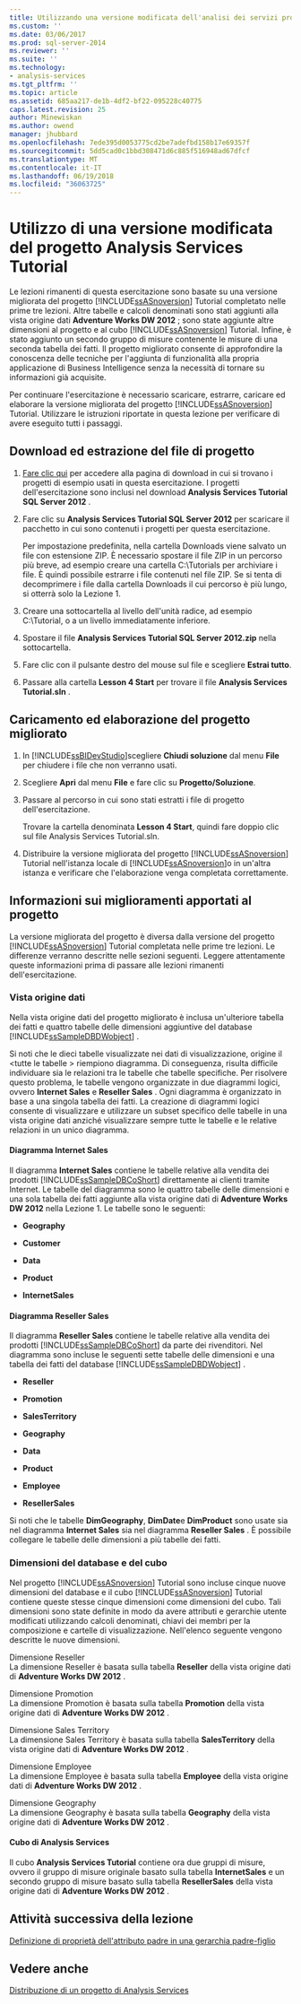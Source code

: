 ```yaml
---
title: Utilizzando una versione modificata dell'analisi dei servizi progetto esercitazione | Documenti Microsoft
ms.custom: ''
ms.date: 03/06/2017
ms.prod: sql-server-2014
ms.reviewer: ''
ms.suite: ''
ms.technology:
- analysis-services
ms.tgt_pltfrm: ''
ms.topic: article
ms.assetid: 685aa217-de1b-4df2-bf22-095228c40775
caps.latest.revision: 25
author: Minewiskan
ms.author: owend
manager: jhubbard
ms.openlocfilehash: 7ede395d0053775cd2be7adefbd158b17e69357f
ms.sourcegitcommit: 5dd5cad0c1bbd308471d6c885f516948ad67dfcf
ms.translationtype: MT
ms.contentlocale: it-IT
ms.lasthandoff: 06/19/2018
ms.locfileid: "36063725"
---
```

# <a name="using-a-modified-version-of-the-analysis-services-tutorial-project"></a>Utilizzo di una versione modificata del progetto Analysis Services Tutorial
  Le lezioni rimanenti di questa esercitazione sono basate su una versione migliorata del progetto [!INCLUDE[ssASnoversion](../includes/ssasnoversion-md.md)] Tutorial completato nelle prime tre lezioni. Altre tabelle e calcoli denominati sono stati aggiunti alla vista origine dati **Adventure Works DW 2012** ; sono state aggiunte altre dimensioni al progetto e al cubo [!INCLUDE[ssASnoversion](../includes/ssasnoversion-md.md)] Tutorial. Infine, è stato aggiunto un secondo gruppo di misure contenente le misure di una seconda tabella dei fatti. Il progetto migliorato consente di approfondire la conoscenza delle tecniche per l'aggiunta di funzionalità alla propria applicazione di Business Intelligence senza la necessità di tornare su informazioni già acquisite.  
  
 Per continuare l'esercitazione è necessario scaricare, estrarre, caricare ed elaborare la versione migliorata del progetto [!INCLUDE[ssASnoversion](../includes/ssasnoversion-md.md)] Tutorial.  Utilizzare le istruzioni riportate in questa lezione per verificare di avere eseguito tutti i passaggi.  
  
## <a name="downloading-and-extracting-the-project-file"></a>Download ed estrazione del file di progetto  
  
1.  [Fare clic qui](http://go.microsoft.com/fwlink/?LinkID=221866) per accedere alla pagina di download in cui si trovano i progetti di esempio usati in questa esercitazione. I progetti dell'esercitazione sono inclusi nel download **Analysis Services Tutorial SQL Server 2012** .  
  
2.  Fare clic su **Analysis Services Tutorial SQL Server 2012** per scaricare il pacchetto in cui sono contenuti i progetti per questa esercitazione.  
  
     Per impostazione predefinita, nella cartella Downloads viene salvato un file con estensione ZIP. È necessario spostare il file ZIP in un percorso più breve, ad esempio creare una cartella C:\Tutorials per archiviare i file.  È quindi possibile estrarre i file contenuti nel file ZIP. Se si tenta di decomprimere i file dalla cartella Downloads il cui percorso è più lungo, si otterrà solo la Lezione 1.  
  
3.  Creare una sottocartella al livello dell'unità radice, ad esempio C:\Tutorial, o a un livello immediatamente inferiore.  
  
4.  Spostare il file **Analysis Services Tutorial SQL Server 2012.zip** nella sottocartella.  
  
5.  Fare clic con il pulsante destro del mouse sul file e scegliere **Estrai tutto**.  
  
6.  Passare alla cartella **Lesson 4 Start** per trovare il file **Analysis Services Tutorial.sln** .  
  
## <a name="loading-and-processing-the-enhanced-project"></a>Caricamento ed elaborazione del progetto migliorato  
  
1.  In [!INCLUDE[ssBIDevStudio](../includes/ssbidevstudio-md.md)]scegliere **Chiudi soluzione** dal menu **File** per chiudere i file che non verranno usati.  
  
2.  Scegliere **Apri** dal menu **File** e fare clic su **Progetto/Soluzione**.  
  
3.  Passare al percorso in cui sono stati estratti i file di progetto dell'esercitazione.  
  
     Trovare la cartella denominata **Lesson 4 Start**, quindi fare doppio clic sul file Analysis Services Tutorial.sln.  
  
4.  Distribuire la versione migliorata del progetto [!INCLUDE[ssASnoversion](../includes/ssasnoversion-md.md)] Tutorial nell'istanza locale di [!INCLUDE[ssASnoversion](../includes/ssasnoversion-md.md)]o in un'altra istanza e verificare che l'elaborazione venga completata correttamente.  
  
## <a name="understanding-the-enhancements-to-the-project"></a>Informazioni sui miglioramenti apportati al progetto  
 La versione migliorata del progetto è diversa dalla versione del progetto [!INCLUDE[ssASnoversion](../includes/ssasnoversion-md.md)] Tutorial completata nelle prime tre lezioni. Le differenze verranno descritte nelle sezioni seguenti. Leggere attentamente queste informazioni prima di passare alle lezioni rimanenti dell'esercitazione.  
  
### <a name="data-source-view"></a>Vista origine dati  
 Nella vista origine dati del progetto migliorato è inclusa un'ulteriore tabella dei fatti e quattro tabelle delle dimensioni aggiuntive del database [!INCLUDE[ssSampleDBDWobject](../includes/sssampledbdwobject-md.md)] .  
  
 Si noti che le dieci tabelle visualizzate nei dati di visualizzazione, origine il \<tutte le tabelle > riempiono diagramma. Di conseguenza, risulta difficile individuare sia le relazioni tra le tabelle che tabelle specifiche. Per risolvere questo problema, le tabelle vengono organizzate in due diagrammi logici, ovvero **Internet Sales** e **Reseller Sales** . Ogni diagramma è organizzato in base a una singola tabella dei fatti. La creazione di diagrammi logici consente di visualizzare e utilizzare un subset specifico delle tabelle in una vista origine dati anziché visualizzare sempre tutte le tabelle e le relative relazioni in un unico diagramma.  
  
#### <a name="internet-sales-diagram"></a>Diagramma Internet Sales  
 Il diagramma **Internet Sales** contiene le tabelle relative alla vendita dei prodotti [!INCLUDE[ssSampleDBCoShort](../includes/sssampledbcoshort-md.md)] direttamente ai clienti tramite Internet. Le tabelle del diagramma sono le quattro tabelle delle dimensioni e una sola tabella dei fatti aggiunte alla vista origine dati di **Adventure Works DW 2012** nella Lezione 1. Le tabelle sono le seguenti:  
  
-   **Geography**  
  
-   **Customer**  
  
-   **Data**  
  
-   **Product**  
  
-   **InternetSales**  
  
#### <a name="reseller-sales-diagram"></a>Diagramma Reseller Sales  
 Il diagramma **Reseller Sales** contiene le tabelle relative alla vendita dei prodotti [!INCLUDE[ssSampleDBCoShort](../includes/sssampledbcoshort-md.md)] da parte dei rivenditori. Nel diagramma sono incluse le seguenti sette tabelle delle dimensioni e una tabella dei fatti del database [!INCLUDE[ssSampleDBDWobject](../includes/sssampledbdwobject-md.md)] .  
  
-   **Reseller**  
  
-   **Promotion**  
  
-   **SalesTerritory**  
  
-   **Geography**  
  
-   **Data**  
  
-   **Product**  
  
-   **Employee**  
  
-   **ResellerSales**  
  
 Si noti che le tabelle **DimGeography**, **DimDate**e **DimProduct** sono usate sia nel diagramma **Internet Sales** sia nel diagramma **Reseller Sales** . È possibile collegare le tabelle delle dimensioni a più tabelle dei fatti.  
  
### <a name="database-and-cube-dimensions"></a>Dimensioni del database e del cubo  
 Nel progetto [!INCLUDE[ssASnoversion](../includes/ssasnoversion-md.md)] Tutorial sono incluse cinque nuove dimensioni del database e il cubo [!INCLUDE[ssASnoversion](../includes/ssasnoversion-md.md)] Tutorial contiene queste stesse cinque dimensioni come dimensioni del cubo. Tali dimensioni sono state definite in modo da avere attributi e gerarchie utente modificati utilizzando calcoli denominati, chiavi dei membri per la composizione e cartelle di visualizzazione. Nell'elenco seguente vengono descritte le nuove dimensioni.  
  
 Dimensione Reseller  
 La dimensione Reseller è basata sulla tabella **Reseller** della vista origine dati di **Adventure Works DW 2012** .  
  
 Dimensione Promotion  
 La dimensione Promotion è basata sulla tabella **Promotion** della vista origine dati di **Adventure Works DW 2012** .  
  
 Dimensione Sales Territory  
 La dimensione Sales Territory è basata sulla tabella **SalesTerritory** della vista origine dati di **Adventure Works DW 2012** .  
  
 Dimensione Employee  
 La dimensione Employee è basata sulla tabella **Employee** della vista origine dati di **Adventure Works DW 2012** .  
  
 Dimensione Geography  
 La dimensione Geography è basata sulla tabella **Geography** della vista origine dati di **Adventure Works DW 2012** .  
  
#### <a name="analysis-services-cube"></a>Cubo di Analysis Services  
 Il cubo **Analysis Services Tutorial** contiene ora due gruppi di misure, ovvero il gruppo di misure originale basato sulla tabella **InternetSales** e un secondo gruppo di misure basato sulla tabella **ResellerSales** della vista origine dati di **Adventure Works DW 2012** .  
  
## <a name="next-task-in-lesson"></a>Attività successiva della lezione  
 [Definizione di proprietà dell'attributo padre in una gerarchia padre-figlio](lesson-4-2-defining-parent-attribute-properties-in-a-parent-child-hierarchy.md) 
  
## <a name="see-also"></a>Vedere anche  
 [Distribuzione di un progetto di Analysis Services](../analysis-services/lesson-2-5-deploying-an-analysis-services-project.md)  
  
  